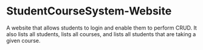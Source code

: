 # StudentCourseSystem-Website
A website that allows students to login and enable them to perform CRUD. It also lists all students, lists all courses, and lists all students that are taking a given course.
